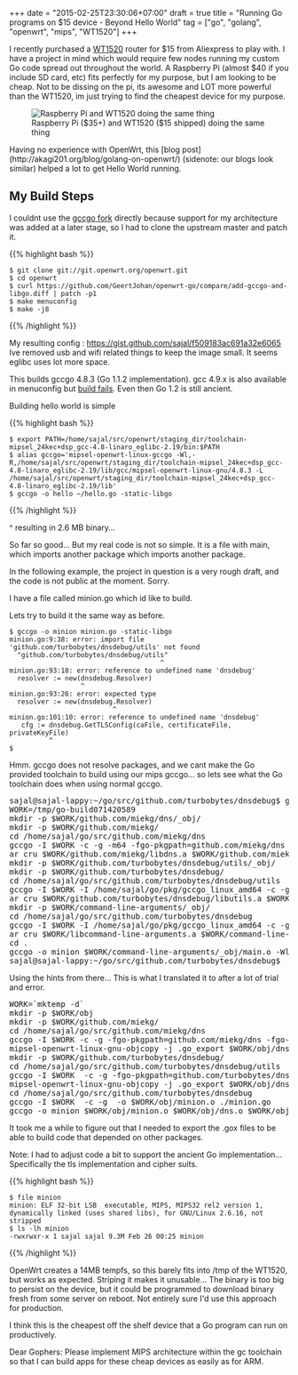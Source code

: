 +++
date = "2015-02-25T23:30:06+07:00"
draft = true
title = "Running Go programs on $15 device - Beyond Hello World"
tag = ["go", "golang", "openwrt", "mips", "WT1520"]
+++

I recently purchased a [WT1520](http://wiki.openwrt.org/toh/nexx/wt1520) router for $15 from Aliexpress to play with. I have a project in mind which would require few nodes running my custom Go code spread out throughout the world. A Raspberry Pi (almost $40 if you include SD card, etc) fits perfectly for my purpose, but I am looking to be cheap. Not to be dissing on the pi, its awesome and LOT more powerful than the WT1520, im just trying to find the cheapest device for my purpose.
<figure>
<img src="/images/wt1520-raspi.jpg" alt="Raspberry Pi and WT1520 doing the same thing" title="Raspberry Pi and WT1520 doing the same thing" \>
<figcaption>Raspberry Pi ($35+) and WT1520 ($15 shipped) doing the same thing</figcaption>
</figure>
Having no experience with OpenWrt, this [blog post](http://akagi201.org/blog/golang-on-openwrt/) (sidenote: our blogs look similar) helped a lot to get Hello World running.

My Build Steps
--------------

I couldnt use the [gccgo fork](https://github.com/GeertJohan/openwrt-go) directly because support for my architecture was added at a later stage, so I had to clone the upstream master and patch it.

{{% highlight bash %}}
```
$ git clone git://git.openwrt.org/openwrt.git
$ cd openwrt
$ curl https://github.com/GeertJohan/openwrt-go/compare/add-gccgo-and-libgo.diff | patch -p1
$ make menuconfig
$ make -j8
```
{{% /highlight %}}

My resulting config : https://gist.github.com/sajal/f509183ac691a32e6065
Ive removed usb and wifi related things to keep the image small. It seems eglibc uses lot more space.

This builds gccgo 4.8.3 (Go 1.1.2 implementation). gcc 4.9.x is also available in menuconfig but [build fails](https://dev.openwrt.org/ticket/18611). Even then Go 1.2 is still ancient.

Building hello world is simple

{{% highlight bash %}}
```
$ export PATH=/home/sajal/src/openwrt/staging_dir/toolchain-mipsel_24kec+dsp_gcc-4.8-linaro_eglibc-2.19/bin:$PATH
$ alias gccgo='mipsel-openwrt-linux-gccgo -Wl,-R,/home/sajal/src/openwrt/staging_dir/toolchain-mipsel_24kec+dsp_gcc-4.8-linaro_eglibc-2.19/lib/gcc/mipsel-openwrt-linux-gnu/4.8.3 -L /home/sajal/src/openwrt/staging_dir/toolchain-mipsel_24kec+dsp_gcc-4.8-linaro_eglibc-2.19/lib'
$ gccgo -o hello ~/hello.go -static-libgo
```
{{% /highlight %}}

^ resulting in 2.6 MB binary...

So far so good... But my real code is not so simple. It is a file with main, which imports another package which imports another package.

In the following example, the project in question is a very rough draft, and the code is not public at the moment. Sorry.

I have a file called minion.go which id like to build.

Lets try to build it the same way as before.

```
$ gccgo -o minion minion.go -static-libgo
minion.go:9:38: error: import file 'github.com/turbobytes/dnsdebug/utils' not found
  "github.com/turbobytes/dnsdebug/utils"
                                      ^
minion.go:93:18: error: reference to undefined name 'dnsdebug'
  resolver := new(dnsdebug.Resolver)
                  ^
minion.go:93:26: error: expected type
  resolver := new(dnsdebug.Resolver)
                          ^
minion.go:101:10: error: reference to undefined name 'dnsdebug'
   cfg := dnsdebug.GetTLSConfig(caFile, certificateFile, privateKeyFile)
          ^
$ 
```

Hmm. gccgo does not resolve packages, and we cant make the Go provided toolchain to build using our mips gccgo... so lets see what the Go toolchain does when using normal gccgo.

<pre style="overflow-x:scroll;overflow-wrap: normal;white-space: pre;">
sajal@sajal-lappy:~/go/src/github.com/turbobytes/dnsdebug$ go build -x -compiler=gccgo minion.go 
WORK=/tmp/go-build071420589
mkdir -p $WORK/github.com/miekg/dns/_obj/
mkdir -p $WORK/github.com/miekg/
cd /home/sajal/go/src/github.com/miekg/dns
gccgo -I $WORK -c -g -m64 -fgo-pkgpath=github.com/miekg/dns -fgo-relative-import-path=_/home/sajal/go/src/github.com/miekg/dns -o $WORK/github.com/miekg/dns/_obj/dns.o ./client.go ./clientconfig.go ./defaults.go ./dns.go ./dnssec.go ./edns.go ./format.go ./keygen.go ./kscan.go ./labels.go ./msg.go ./nsecx.go ./privaterr.go ./rawmsg.go ./scanner.go ./server.go ./sig0.go ./singleinflight.go ./tlsa.go ./tsig.go ./types.go ./udp.go ./udp_linux.go ./update.go ./xfr.go ./zgenerate.go ./zscan.go ./zscan_rr.go
ar cru $WORK/github.com/miekg/libdns.a $WORK/github.com/miekg/dns/_obj/dns.o
mkdir -p $WORK/github.com/turbobytes/dnsdebug/utils/_obj/
mkdir -p $WORK/github.com/turbobytes/dnsdebug/
cd /home/sajal/go/src/github.com/turbobytes/dnsdebug/utils
gccgo -I $WORK -I /home/sajal/go/pkg/gccgo_linux_amd64 -c -g -m64 -fgo-pkgpath=github.com/turbobytes/dnsdebug/utils -fgo-relative-import-path=_/home/sajal/go/src/github.com/turbobytes/dnsdebug/utils -o $WORK/github.com/turbobytes/dnsdebug/utils/_obj/dnsdebug.o ./rpc.go ./tls.go
ar cru $WORK/github.com/turbobytes/dnsdebug/libutils.a $WORK/github.com/turbobytes/dnsdebug/utils/_obj/dnsdebug.o
mkdir -p $WORK/command-line-arguments/_obj/
cd /home/sajal/go/src/github.com/turbobytes/dnsdebug
gccgo -I $WORK -I /home/sajal/go/pkg/gccgo_linux_amd64 -c -g -m64 -fgo-relative-import-path=_/home/sajal/go/src/github.com/turbobytes/dnsdebug -o $WORK/command-line-arguments/_obj/main.o ./minion.go
ar cru $WORK/libcommand-line-arguments.a $WORK/command-line-arguments/_obj/main.o
cd .
gccgo -o minion $WORK/command-line-arguments/_obj/main.o -Wl,-( -m64 $WORK/github.com/turbobytes/dnsdebug/libutils.a $WORK/github.com/miekg/libdns.a -lpthread -Wl,-E -Wl,-)
sajal@sajal-lappy:~/go/src/github.com/turbobytes/dnsdebug$
</pre>

Using the hints from there... This is what I translated it to after a lot of trial and error.

<pre style="overflow-x:scroll;overflow-wrap: normal;white-space: pre;">
WORK=`mktemp -d`
mkdir -p $WORK/obj
mkdir -p $WORK/github.com/miekg/
cd /home/sajal/go/src/github.com/miekg/dns
gccgo -I $WORK -c -g -fgo-pkgpath=github.com/miekg/dns -fgo-relative-import-path=_/home/sajal/go/src/github.com/miekg/dns -o $WORK/obj/dns.o ./client.go ./clientconfig.go ./defaults.go ./dns.go ./dnssec.go ./edns.go ./format.go ./keygen.go ./kscan.go ./labels.go ./msg.go ./nsecx.go ./privaterr.go ./rawmsg.go ./scanner.go ./server.go ./singleinflight.go ./tlsa.go ./tsig.go ./types.go ./udp.go ./udp_linux.go ./update.go ./xfr.go ./zgenerate.go ./zscan.go ./zscan_rr.go
mipsel-openwrt-linux-gnu-objcopy -j .go_export $WORK/obj/dns.o $WORK/github.com/miekg/dns.gox
mkdir -p $WORK/github.com/turbobytes/dnsdebug/
cd /home/sajal/go/src/github.com/turbobytes/dnsdebug/utils
gccgo -I $WORK  -c -g -fgo-pkgpath=github.com/turbobytes/dnsdebug/utils -fgo-relative-import-path=_/home/sajal/go/src/github.com/turbobytes/dnsdebug/utils -o $WORK/obj/dnsdebug.o ./rpc.go ./tls.go
mipsel-openwrt-linux-gnu-objcopy -j .go_export $WORK/obj/dnsdebug.o $WORK/github.com/turbobytes/dnsdebug/utils.gox
cd /home/sajal/go/src/github.com/turbobytes/dnsdebug
gccgo -I $WORK  -c -g  -o $WORK/obj/minion.o ./minion.go
gccgo -o minion $WORK/obj/minion.o $WORK/obj/dns.o $WORK/obj/dnsdebug.o -static-libgo
</pre>

It took me a while to figure out that I needed to export the .gox files to be able to build code that depended on other packages.

Note: I had to adjust code a bit to support the ancient Go implementation... Specifically the tls implementation and cipher suits.

{{% highlight bash %}}
```
$ file minion
minion: ELF 32-bit LSB  executable, MIPS, MIPS32 rel2 version 1, dynamically linked (uses shared libs), for GNU/Linux 2.6.16, not stripped
$ ls -lh minion
-rwxrwxr-x 1 sajal sajal 9.3M Feb 26 00:25 minion
```
{{% /highlight %}}

OpenWrt creates a 14MB tempfs, so this barely fits into /tmp of the WT1520, but works as expected. Striping it makes it unusable... The binary is too big to persist on the device, but it could be programmed to download binary fresh from some server on reboot. Not entirely sure I'd use this approach for production.

I think this is the cheapest off the shelf device that a Go program can run on productively.

Dear Gophers: Please implement MIPS architecture within the gc toolchain so that I can build apps for these cheap devices as easily as for ARM.